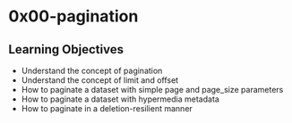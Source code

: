 <h1>0x00-pagination</h1>
<h2>Learning Objectives</h2>
<ul>
<li>Understand the concept of pagination</li>
<li>Understand the concept of limit and offset</li>
<li>How to paginate a dataset with simple page and page_size parameters</li>
<li>How to paginate a dataset with hypermedia metadata</li>
<li>How to paginate in a deletion-resilient manner</li>
</ul>
